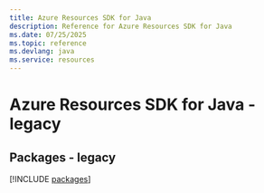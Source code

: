 ```yaml
---
title: Azure Resources SDK for Java
description: Reference for Azure Resources SDK for Java
ms.date: 07/25/2025
ms.topic: reference
ms.devlang: java
ms.service: resources
---
```

# Azure Resources SDK for Java - legacy
## Packages - legacy
[!INCLUDE [packages](resources-index.md)]